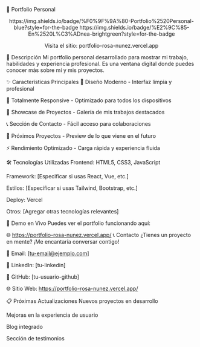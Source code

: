 📁 Portfolio Personal
<div align="center">
https://img.shields.io/badge/%F0%9F%9A%80-Portfolio%2520Personal-blue?style=for-the-badge
https://img.shields.io/badge/%E2%9C%85-En%2520L%C3%ADnea-brightgreen?style=for-the-badge

Visita el sitio: portfolio-rosa-nunez.vercel.app

</div>
📖 Descripción
Mi portfolio personal desarrollado para mostrar mi trabajo, habilidades y experiencia profesional. Es una ventana digital donde puedes conocer más sobre mí y mis proyectos.

✨ Características Principales
🎨 Diseño Moderno - Interfaz limpia y profesional

📱 Totalmente Responsive - Optimizado para todos los dispositivos

💼 Showcase de Proyectos - Galería de mis trabajos destacados

📞 Sección de Contacto - Fácil acceso para colaboraciones

🔮 Próximos Proyectos - Preview de lo que viene en el futuro

⚡ Rendimiento Optimizado - Carga rápida y experiencia fluida

🛠️ Tecnologías Utilizadas
Frontend: HTML5, CSS3, JavaScript

Framework: [Especificar si usas React, Vue, etc.]

Estilos: [Especificar si usas Tailwind, Bootstrap, etc.]

Deploy: Vercel

Otros: [Agregar otras tecnologías relevantes]

🚀 Demo en Vivo
Puedes ver el portfolio funcionando aquí:

🌐 https://portfolio-rosa-nunez.vercel.app/
📞 Contacto
¿Tienes un proyecto en mente? ¡Me encantaría conversar contigo!

📧 Email: [tu-email@ejemplo.com]

💼 LinkedIn: [tu-linkedin]

🐙 GitHub: [tu-usuario-github]

🌐 Sitio Web: https://portfolio-rosa-nunez.vercel.app/

📋 Próximas Actualizaciones
Nuevos proyectos en desarrollo

Mejoras en la experiencia de usuario

Blog integrado

Sección de testimonios

<div align="center">

